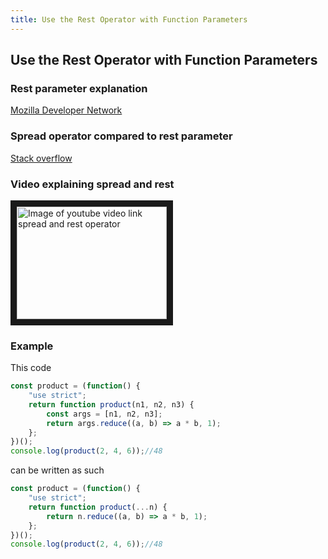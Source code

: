 ```yaml
---
title: Use the Rest Operator with Function Parameters
---
```

## Use the Rest Operator with Function Parameters

###  Rest parameter explanation
[Mozilla Developer Network](https://developer.mozilla.org/en-US/docs/Web/JavaScript/Reference/Functions/rest_parameters "Mozilla Developer Network")

### Spread operator compared to rest parameter
[Stack overflow](https://stackoverflow.com/questions/33898512/spread-operator-vs-rest-parameter-in-es2015-es6 "Stack Overflow") 

### Video explaining spread and rest

<a href="http://www.youtube.com/watch?feature=player_embedded&v=iLx4ma8ZqvQ
" target="_blank"><img src="http://img.youtube.com/vi/iLx4ma8ZqvQ/0.jpg" 
alt="Image of youtube video link spread and rest operator " width="240" height="180" border="10" /></a>

### Example
This code
```javascript
const product = (function() {
	"use strict";
	return function product(n1, n2, n3) {
		const args = [n1, n2, n3];
		return args.reduce((a, b) => a * b, 1);
	};
})();
console.log(product(2, 4, 6));//48
```
can be written as such
```javascript
const product = (function() {
	"use strict";
	return function product(...n) {		
		return n.reduce((a, b) => a * b, 1);
	};
})();
console.log(product(2, 4, 6));//48
```
<!-- The article goes here, in GitHub-flavored Markdown. Feel free to add YouTube videos, images, and CodePen/JSBin embeds  -->
